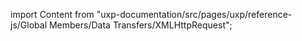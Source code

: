 
import Content from "uxp-documentation/src/pages/uxp/reference-js/Global Members/Data Transfers/XMLHttpRequest";

<Content query="product=xd"/>

